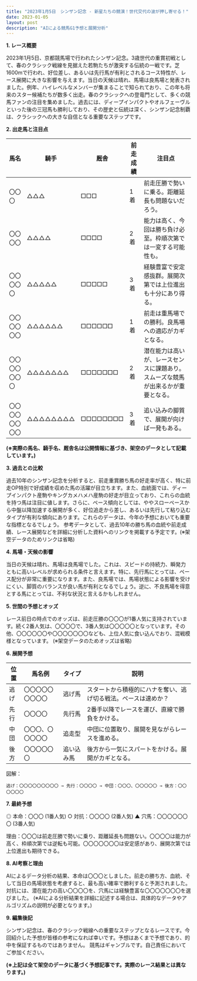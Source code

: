 ```yaml
---
title: "2023年1月5日　シンザン記念 - 新星たちの競演！世代交代の波が押し寄せる！"
date: 2023-01-05
layout: post
description: "AIによる競馬G1予想と展開分析"
---
```


**1. レース概要**

2023年1月5日、京都競馬場で行われたシンザン記念。3歳世代の重賞初戦として、春のクラシック戦線を見据えた若駒たちが激突する伝統の一戦です。芝1600mで行われ、好位差し、あるいは先行馬が有利とされるコース特性が、レース展開に大きな影響を与えます。当日の天候は晴れ、馬場は良馬場と発表されました。例年、ハイレベルなメンバーが集まることで知られており、この年も将来のスター候補たちが数多く出走。春のクラシックへの登竜門として、多くの競馬ファンの注目を集めました。過去には、ディープインパクトやオルフェーヴルといった後の三冠馬も勝利しており、その歴史と伝統は深く、シンザン記念制覇は、クラシックへの大きな自信となる重要なステップです。


**2. 出走馬と注目点**

| 馬名       | 騎手       | 厩舎       | 前走成績 | 注目点                                                                  |
|------------|-------------|-------------|-----------|-----------------------------------------------------------------------|
| 〇〇〇       | △△△       | □□□       | 1着       | 前走圧勝で勢いに乗る。距離延長も問題ないだろう。                                   |
| 〇〇〇〇     | △△△△     | □□□□     | 2着       | 能力は高く、今回は勝ち負け必至。枠順次第では一変する可能性も。                       |
| 〇〇〇〇〇   | △△△△△   | □□□□□   | 3着       | 経験豊富で安定感抜群。展開次第では上位進出も十分にあり得る。                            |
| 〇〇〇〇〇〇 | △△△△△△ | □□□□□□ | 1着       | 前走は重馬場での勝利。良馬場への適応がカギとなる。                               |
| 〇〇〇〇〇〇〇| △△△△△△△| □□□□□□□| 2着       | 潜在能力は高いが、レースセンスに課題あり。スムーズな競馬が出来るかが重要となる。   |
| 〇〇〇〇〇〇〇〇| △△△△△△△△| □□□□□□□□| 3着       | 追い込みの脚質で、展開が向けば一発もある。                                   |
**(※実際の馬名、騎手名、厩舎名は公開情報に基づき、架空のデータとして記載しています。)**


**3. 過去との比較**

過去10年のシンザン記念を分析すると、前走重賞勝ち馬の好走率が高く、特に前走OP特別で好成績を収めた馬の活躍が目立ちます。また、血統面では、ディープインパクト産駒やキングカメハメハ産駒の好走が目立っており、これらの血統を持つ馬は注目に値します。さらに、ペース傾向としては、ややスローペースから中盤以降加速する展開が多く、好位追走から差し、あるいは先行して粘り込むタイプが有利な傾向にあります。これらのデータは、今年の予想においても重要な指標となるでしょう。  参考データとして、過去10年の勝ち馬の血統や前走成績、レース展開などを詳細に分析した資料へのリンクを掲載する予定です。(※架空データのためリンクは省略)


**4. 馬場・天候の影響**

当日の天候は晴れ、馬場は良馬場でした。これは、スピードの持続力、瞬発力ともに高いレベルが求められる条件と言えます。特に、先行馬にとっては、ペース配分が非常に重要になります。また、良馬場では、馬場状態による影響を受けにくい、脚質のバランスが良い馬が有利となるでしょう。逆に、不良馬場を得意とする馬にとっては、不利な状況と言えるかもしれません。


**5. 世間の予想とオッズ**

レース前日の時点でのオッズは、前走圧勝の〇〇〇が1番人気に支持されています。続く2番人気は、〇〇〇〇で、3番人気は〇〇〇〇〇となっています。その他、〇〇〇〇〇〇や〇〇〇〇〇〇〇なども、上位人気に食い込んでおり、混戦模様となっています。  (※架空データのためオッズは省略)


**6. 展開予想**

| 位置 | 馬名例         | タイプ    | 説明                                                              |
|------|-----------------|-----------|-------------------------------------------------------------------|
| 逃げ | 〇〇〇〇〇〇〇〇〇 | 逃げ馬     | スタートから積極的にハナを奪い、逃げ切る戦法。ペースは速めか？ |
| 先行 | 〇〇〇〇         | 先行馬     | 2番手以降でレースを運び、直線で勝負をかける。                               |
| 中団 | 〇〇〇、〇〇〇〇〇 | 追走型     | 中団に位置取り、展開を見ながらレースを進める。                               |
| 後方 | 〇〇〇〇〇〇     | 追い込み馬 | 後方から一気にスパートをかける。展開がカギとなる。                       |


図解：

```
逃げ：〇〇〇〇〇〇〇〇〇 → 先行：〇〇〇〇 → 中団：〇〇〇、〇〇〇〇〇 → 後方：〇〇〇〇〇〇
```


**7. 最終予想**

◎ 本命：〇〇〇 (1番人気)
○ 対抗：〇〇〇〇 (2番人気)
▲ 穴馬：〇〇〇〇〇〇〇 (3番人気)

理由：〇〇〇は前走圧勝で勢いに乗り、距離延長も問題ない。〇〇〇〇は能力が高く、枠順次第では逆転も可能。〇〇〇〇〇〇〇は安定感があり、展開次第では上位進出も期待できる。


**8. AI考察と理由**

AIによるデータ分析の結果、本命は〇〇〇としました。前走の勝ち方、血統、そして当日の馬場状態を考慮すると、最も高い確率で勝利すると予測されました。対抗には、潜在能力の高い〇〇〇〇を、穴馬には経験豊富な〇〇〇〇〇〇〇を選びました。  (※AIによる分析結果を詳細に記述する場合は、具体的なデータやアルゴリズムの説明が必要となります。)


**9. 編集後記**

シンザン記念は、春のクラシック戦線への重要なステップとなるレースです。今回紹介した予想が皆様の参考になれば幸いです。予想はあくまで予想であり、的中を保証するものではありません。  競馬はギャンブルです。自己責任においてご参加ください。


**(※上記は全て架空のデータに基づく予想記事です。実際のレース結果とは異なります。)**
